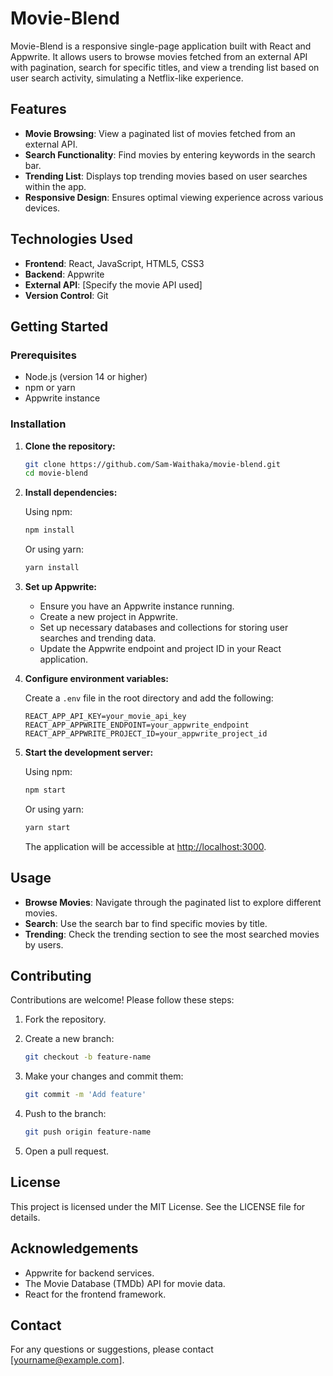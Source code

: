 # Movie-Blend

Movie-Blend is a responsive single-page application built with React and Appwrite. It allows users to browse movies fetched from an external API with pagination, search for specific titles, and view a trending list based on user search activity, simulating a Netflix-like experience.

## Features

- **Movie Browsing**: View a paginated list of movies fetched from an external API.
- **Search Functionality**: Find movies by entering keywords in the search bar.
- **Trending List**: Displays top trending movies based on user searches within the app.
- **Responsive Design**: Ensures optimal viewing experience across various devices.

## Technologies Used

- **Frontend**: React, JavaScript, HTML5, CSS3
- **Backend**: Appwrite
- **External API**: [Specify the movie API used]
- **Version Control**: Git

## Getting Started

### Prerequisites

- Node.js (version 14 or higher)
- npm or yarn
- Appwrite instance

### Installation

1. **Clone the repository:**

   ```bash
   git clone https://github.com/Sam-Waithaka/movie-blend.git
   cd movie-blend
   ```

2. **Install dependencies:**

   Using npm:

   ```bash
   npm install
   ```

   Or using yarn:

   ```bash
   yarn install
   ```

3. **Set up Appwrite:**

   - Ensure you have an Appwrite instance running.
   - Create a new project in Appwrite.
   - Set up necessary databases and collections for storing user searches and trending data.
   - Update the Appwrite endpoint and project ID in your React application.

4. **Configure environment variables:**

   Create a `.env` file in the root directory and add the following:

   ```env
   REACT_APP_API_KEY=your_movie_api_key
   REACT_APP_APPWRITE_ENDPOINT=your_appwrite_endpoint
   REACT_APP_APPWRITE_PROJECT_ID=your_appwrite_project_id
   ```

5. **Start the development server:**

   Using npm:

   ```bash
   npm start
   ```

   Or using yarn:

   ```bash
   yarn start
   ```

   The application will be accessible at [http://localhost:3000](http://localhost:3000).

## Usage

- **Browse Movies**: Navigate through the paginated list to explore different movies.
- **Search**: Use the search bar to find specific movies by title.
- **Trending**: Check the trending section to see the most searched movies by users.

## Contributing

Contributions are welcome! Please follow these steps:

1. Fork the repository.
2. Create a new branch:

   ```bash
   git checkout -b feature-name
   ```

3. Make your changes and commit them:

   ```bash
   git commit -m 'Add feature'
   ```

4. Push to the branch:

   ```bash
   git push origin feature-name
   ```

5. Open a pull request.

## License

This project is licensed under the MIT License. See the LICENSE file for details.

## Acknowledgements

- Appwrite for backend services.
- The Movie Database (TMDb) API for movie data.
- React for the frontend framework.

## Contact

For any questions or suggestions, please contact [yourname@example.com].
